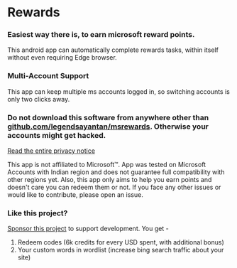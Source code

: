 # Rewards

### Easiest way there is, to earn microsoft reward points. 

This android app can automatically complete rewards tasks, within itself without even requiring Edge browser. 

### Multi-Account Support

This app can keep multiple ms accounts logged in, so switching accounts is only two clicks away. 

### **Do not download this software from anywhere other than [github.com/legendsayantan/msrewards](https://github.com/legendsayantan/MsRewards/releases/latest). Otherwise your accounts might get hacked.**
[Read the entire privacy notice](https://github.com/legendsayantan/MsRewards/blob/master/PRIVACY.md)

This app is not affiliated to Microsoft™. App was tested on Microsoft Accounts with Indian region and does not guarantee full compatibility with other regions yet. 
Also, this app only aims to help you earn points and doesn't care you can redeem them or not. If you face any other issues or would like to contribute, please open an issue.

### Like this project?
[Sponsor this project](https://github.com/sponsors/legendsayantan?o=esb) to support development. You get -
1. Redeem codes (6k credits for every USD spent, with additional bonus)
2. Your custom words in wordlist (increase bing search traffic about your site)
